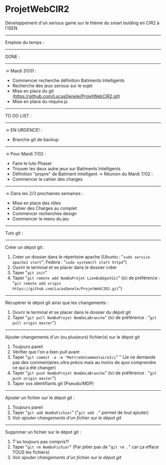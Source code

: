 # ProjetWebCIR2
Développement d'un serious game sur le thème du smart bulding en CIR2 à l'ISEN

----------------
Emploie du temps :

--------
DONE :

--------
-> Mardi 31/01 :
- Commencer recherche définition Batiments Intelligents
- Recherche des jeux serious sur le sujet
- Mise en place du git (https://github.com/LucasDenele/ProjetWebCIR2.git)
- Mise en place du require.js

--------
TO DO LIST :

--------
-> EN URGENCE! :
- Branche git de backup 

--------
-> Pour Mardi 7/02 : 
- Faire le tuto Phaser
- Trouver les deux autre jeux sur Batiments Intelligents
- Définition "propre" de Batiment Intelligent
-> Réunion du Mardi 7/02 :
- Commencer le cahier des charges

--------
-> Dans les 2/3 prochaines semaines :
- Mise en place des rôles
- Cahier des Charges au complet
- Commencer recherches design
- Commencer le menu du jeu

----------------
Tuto git :

--------
Créer un dépot git :
1. Créer un dossier dans le répertoire apache (Ubuntu : "`sudo service apache2 start`"; Fedora : "`sudo systemctl start httpd`")
2. Ouvrir le terminal et se placer dans le dossier créer
3. Taper "`git init`"
4. Taper "`git remote add NomDuProjet LienDuDépotGit`" (ici de préférence : "`git remote add origin https://github.com/LucasDenele/ProjetWebCIR2.git`")

--------
Récupérer le dépot git ainsi que les changements :
1. Ouvrir le terminal et se placer dans le dossier du dépot git
2. Taper "`git pull NomDuProjet NomDeLaBranche`" (ici de préférence : "`git pull origin master`")

--------
Ajouter changements d'un (ou plusieurs) fichier(s) sur le dépot git
1. Toujours pareil
2. Vérifier que l'on a bien *pull* avant
3. Taper "`git commit -a -m "MettreUnCommentaireIci`" " (Je ne demande pas des commentaires ultra précis mais au moins de quoi comprendre ce qui a été changer)
4. Taper "`git push NomDuProjet NomDeLaBranche`" (ici de préférence : "`git push origin master`")
5. Taper vos identifiants git (Pseudo/MDP)

--------
Ajouter un fichier sur le dépot git :
1. Toujours pareil
2. Taper "`git add NomDuFichier`" ("`git add .`" permet de tout ajouter)
3. Voir *ajouter changements d'un fichier sur le dépot git*

--------
Supprimer un fichier sur le dépot git :
1. T'as toujours pas compris?!
2. Taper "`git rm NomDuFichier`" (Par pitier pas de "`git rm .`" car ça efface TOUS les fichiers)
3. Voir *ajouter changements d'un fichier sur le dépot git*